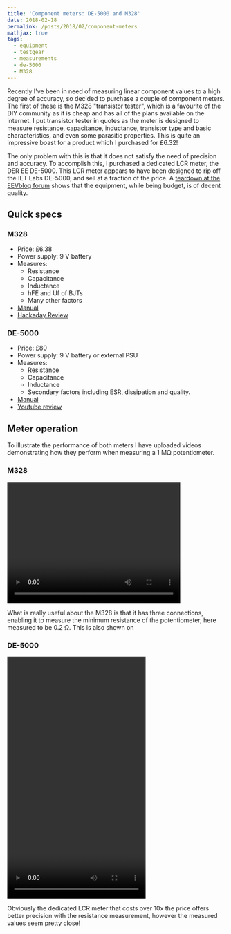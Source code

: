 ```yaml
---
title: 'Component meters: DE-5000 and M328'
date: 2018-02-18
permalink: /posts/2018/02/component-meters
mathjax: true
tags:
  - equipment
  - testgear
  - measurements
  - de-5000
  - M328
---
```


Recently I've been in need of measuring linear component values to a high degree of accuracy, so decided to purchase a couple of component meters. The first of these is the M328 "transistor tester", which is a favourite of the DIY community as it is cheap and has all of the plans available on the internet. I put transistor tester in quotes as the meter is designed to measure resistance, capacitance, inductance, transistor type and basic characteristics, and even some parasitic properties. This is quite an impressive boast for a product which I purchased for £6.32!

The only problem with this is that it does not satisfy the need of precision and accuracy. To accomplish this, I purchased a dedicated LCR meter, the DER EE DE-5000. This LCR meter appears to have been designed to rip off the IET Labs DE-5000, and sell at a fraction of the price. A [teardown at the EEVblog forum](http://www.eevblog.com/forum/testgear/der-ee-de-5000-unboxing-and-teardown/) shows that the equipment, while being budget, is of decent quality.

## Quick specs

### M328
- Price: £6.38
- Power supply: 9 V battery
- Measures:
  - Resistance
  - Capacitance
  - Inductance
  - hFE and Uf of BJTs
  - Many other factors
- [Manual](/files/Ttester_english.pdf)
- [Hackaday Review](https://hackaday.com/2015/04/24/review-transistor-tester/)

### DE-5000
- Price: £80
- Power supply: 9 V battery or external PSU
- Measures:
  - Resistance
  - Capacitance
  - Inductance
  - Secondary factors including ESR, dissipation and quality.
- [Manual](/files/DE-5000_manual_english.pdf)
- [Youtube review](https://www.youtube.com/watch?v=sYRxi3BmS_U)


## Meter operation

To illustrate the performance of both meters I have uploaded videos demonstrating how they perform when measuring a 1 MΩ potentiometer.

### M328
<video width="400" height="280" controls>
 <source src="/images/MTester.mp4" type="video/mp4">
Your browser does not support the video tag.
</video>

What is really useful about the M328 is that it has three connections, enabling it to measure the minimum resistance of the potentiometer, here measured to be 0.2 Ω. This is also shown on

### DE-5000
<video width="320" height="560" controls>
 <source src="/images/DE-5000.mp4" type="video/mp4">
Your browser does not support the video tag.
</video>

Obviously the dedicated LCR meter that costs over 10x the price offers better precision with the resistance measurement, however the measured values seem pretty close!
